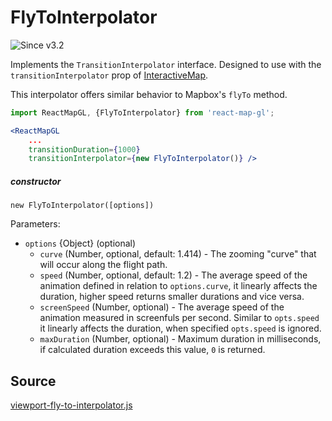 # FlyToInterpolator

![Since v3.2](https://img.shields.io/badge/since-v3.2-green)

Implements the `TransitionInterpolator` interface. Designed to use with the `transitionInterpolator` prop of [InteractiveMap](/docs/components/interactive-map.md).

This interpolator offers similar behavior to Mapbox's `flyTo` method.

```jsx
import ReactMapGL, {FlyToInterpolator} from 'react-map-gl';

<ReactMapGL
    ...
    transitionDuration={1000}
    transitionInterpolator={new FlyToInterpolator()} />
```

##### constructor

`new FlyToInterpolator([options])`

Parameters:
- `options` {Object} (optional)
  + `curve` (Number, optional, default: 1.414) - The zooming "curve" that will occur along the flight path.
  - `speed` (Number, optional, default: 1.2) - The average speed of the animation defined in relation to `options.curve`, it linearly affects the duration, higher speed returns smaller durations and vice versa.
  - `screenSpeed` (Number, optional) - The average speed of the animation measured in screenfuls per second. Similar to `opts.speed` it linearly affects the duration,  when specified `opts.speed` is ignored.
  - `maxDuration` (Number, optional) - Maximum duration in milliseconds, if calculated duration exceeds this value, `0` is returned.



## Source
[viewport-fly-to-interpolator.js](https://github.com/uber/react-map-gl/tree/5.2-release/src/utils/transition/viewport-fly-to-interpolator.js)
